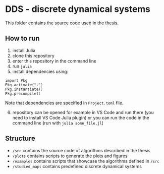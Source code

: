 # DDS - discrete dynamical systems

This folder contains the source code used in the thesis.

## How to run

1. install Julia
2. clone this repository
3. enter this repository in the command line
4. run `julia`
5. install dependencies using:
```
import Pkg
Pkg.activate(".")
Pkg.instantiate()
Pkg.precompile()
```
Note that dependencies are specified in `Project.toml` file.

6. repository can be opened for example in VS Code and run there (you need to install VS Code Julia plugin) or you can run the code in the command line (run with `julia some_file.jl`)

## Structure

* `/src` contains the source code of algorithms described in the thesis
* `/plots` contains scripts to generate the plots and figures
* `/examples` contains scripts that showcase the algorithms defined in `/src`
* `/studied_maps` contains predefined discrete dynamical systems